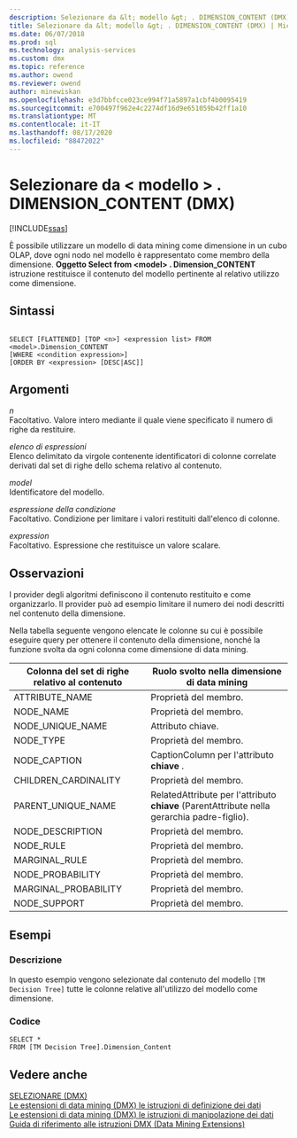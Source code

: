 ```yaml
---
description: Selezionare da &lt; modello &gt; . DIMENSION_CONTENT (DMX)
title: Selezionare da &lt; modello &gt; . DIMENSION_CONTENT (DMX) | Microsoft Docs
ms.date: 06/07/2018
ms.prod: sql
ms.technology: analysis-services
ms.custom: dmx
ms.topic: reference
ms.author: owend
ms.reviewer: owend
author: minewiskan
ms.openlocfilehash: e3d7bbfcce023ce994f71a5897a1cbf4b0095419
ms.sourcegitcommit: e700497f962e4c2274df16d9e651059b42ff1a10
ms.translationtype: MT
ms.contentlocale: it-IT
ms.lasthandoff: 08/17/2020
ms.locfileid: "88472022"
---
```

# <a name="select-from-ltmodelgtdimension_content-dmx"></a>Selezionare da &lt; modello &gt; . DIMENSION_CONTENT (DMX)
[!INCLUDE[ssas](../includes/applies-to-version/ssas.md)]

  È possibile utilizzare un modello di data mining come dimensione in un cubo OLAP, dove ogni nodo nel modello è rappresentato come membro della dimensione. **Oggetto Select from \<model> . Dimension_CONTENT** istruzione restituisce il contenuto del modello pertinente al relativo utilizzo come dimensione.  
  
## <a name="syntax"></a>Sintassi  
  
```  
  
SELECT [FLATTENED] [TOP <n>] <expression list> FROM <model>.Dimension_CONTENT   
[WHERE <condition expression>]  
[ORDER BY <expression> [DESC|ASC]]  
```  
  
## <a name="arguments"></a>Argomenti  
 *n*  
 Facoltativo. Valore intero mediante il quale viene specificato il numero di righe da restituire.  
  
 *elenco di espressioni*  
 Elenco delimitato da virgole contenente identificatori di colonne correlate derivati dal set di righe dello schema relativo al contenuto.  
  
 *model*  
 Identificatore del modello.  
  
 *espressione della condizione*  
 Facoltativo. Condizione per limitare i valori restituiti dall'elenco di colonne.  
  
 *expression*  
 Facoltativo. Espressione che restituisce un valore scalare.  
  
## <a name="remarks"></a>Osservazioni  
 I provider degli algoritmi definiscono il contenuto restituito e come organizzarlo. Il provider può ad esempio limitare il numero dei nodi descritti nel contenuto della dimensione.  
  
 Nella tabella seguente vengono elencate le colonne su cui è possibile eseguire query per ottenere il contenuto della dimensione, nonché la funzione svolta da ogni colonna come dimensione di data mining.  
  
|Colonna del set di righe relativo al contenuto|Ruolo svolto nella dimensione di data mining|  
|---------------------------|---------------------------------------|  
|ATTRIBUTE_NAME|Proprietà del membro.|  
|NODE_NAME|Proprietà del membro.|  
|NODE_UNIQUE_NAME|Attributo chiave.|  
|NODE_TYPE|Proprietà del membro.|  
|NODE_CAPTION|CaptionColumn per l'attributo **chiave** .|  
|CHILDREN_CARDINALITY|Proprietà del membro.|  
|PARENT_UNIQUE_NAME|RelatedAttribute per l'attributo **chiave** (ParentAttribute nella gerarchia padre-figlio).|  
|NODE_DESCRIPTION|Proprietà del membro.|  
|NODE_RULE|Proprietà del membro.|  
|MARGINAL_RULE|Proprietà del membro.|  
|NODE_PROBABILITY|Proprietà del membro.|  
|MARGINAL_PROBABILITY|Proprietà del membro.|  
|NODE_SUPPORT|Proprietà del membro.|  
  
## <a name="examples"></a>Esempi  
  
### <a name="description"></a>Descrizione  
 In questo esempio vengono selezionate dal contenuto del modello `[TM Decision Tree]` tutte le colonne relative all'utilizzo del modello come dimensione.  
  
### <a name="code"></a>Codice  
  
```  
SELECT *   
FROM [TM Decision Tree].Dimension_Content  
```  
  
## <a name="see-also"></a>Vedere anche  
 [SELEZIONARE &#40;DMX&#41;](../dmx/select-dmx.md)   
 [Le estensioni di data mining &#40;DMX&#41; le istruzioni di definizione dei dati](../dmx/dmx-statements-data-definition.md)   
 [Le estensioni di data mining &#40;DMX&#41; le istruzioni di manipolazione dei dati](../dmx/dmx-statements-data-manipulation.md)   
 [Guida di riferimento alle istruzioni DMX &#40;Data Mining Extensions&#41;](../dmx/data-mining-extensions-dmx-statements.md)  
  
  
